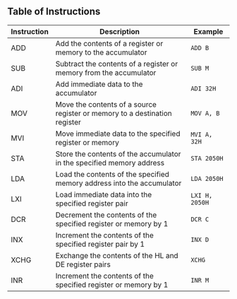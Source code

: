 
## Table of Instructions

| Instruction | Description | Example |
|-------------|-------------|---------|
| ADD | Add the contents of a register or memory to the accumulator | `ADD B` |
| SUB | Subtract the contents of a register or memory from the accumulator | `SUB M` |
| ADI | Add immediate data to the accumulator | `ADI 32H` |
| MOV | Move the contents of a source register or memory to a destination register | `MOV A, B` |
| MVI | Move immediate data to the specified register or memory | `MVI A, 32H` |
| STA | Store the contents of the accumulator in the specified memory address | `STA 2050H` |
| LDA | Load the contents of the specified memory address into the accumulator | `LDA 2050H` |
| LXI | Load immediate data into the specified register pair | `LXI H, 2050H` |
| DCR | Decrement the contents of the specified register or memory by 1 | `DCR C` |
| INX | Increment the contents of the specified register pair by 1 | `INX D` |
| XCHG | Exchange the contents of the HL and DE register pairs | `XCHG` |
| INR | Increment the contents of the specified register or memory by 1 | `INR M` |